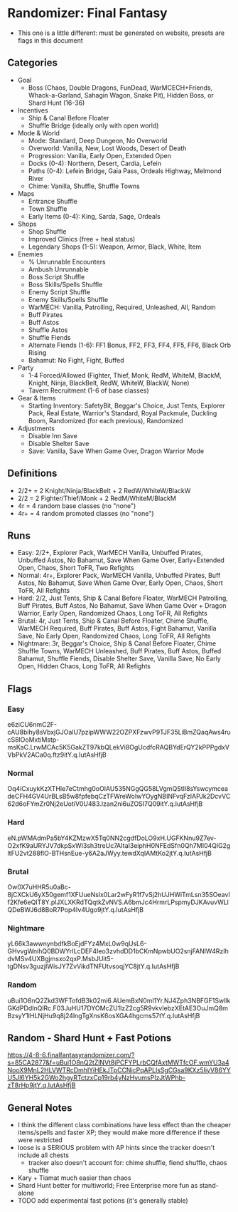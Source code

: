 # Randomizer: Final Fantasy
- This one is a little different: must be generated on website, presets are flags in this document

## Categories
- Goal
    - Boss (Chaos, Double Dragons, FunDead, WarMCECH+Friends, Whack-a-Garland, Sahagin Wagon, Snake Pit), Hidden Boss, or Shard Hunt (16-36)
- Incentives
    - Ship & Canal Before Floater
    - Shuffle Bridge (ideally only with open world)
- Mode & World
    - Mode: Standard, Deep Dungeon, No Overworld
    - Overworld: Vanilla, New, Lost Woods, Desert of Death
    - Progression: Vanilla, Early Open, Extended Open
    - Docks (0-4): Northern, Desert, Cardia, Lefein
    - Paths (0-4): Lefein Bridge, Gaia Pass, Ordeals Highway, Melmond River
    - Chime: Vanilla, Shuffle, Shuffle Towns
- Maps
    - Entrance Shuffle
    - Town Shuffle
    - Early Items (0-4): King, Sarda, Sage, Ordeals
- Shops
    - Shop Shuffle
    - Improved Clinics (free + heal status)
    - Legendary Shops (1-5): Weapon, Armor, Black, White, Item
- Enemies
    - % Unrunnable Encounters
    - Ambush Unrunnable
    - Boss Script Shuffle
    - Boss Skills/Spells Shuffle
    - Enemy Script Shuffle
    - Enemy Skills/Spells Shuffle
    - WarMECH: Vanilla, Patrolling, Required, Unleashed, All, Random
    - Buff Pirates
    - Buff Astos
    - Shuffle Astos
    - Shuffle Fiends
    - Alternate Fiends (1-6): FF1 Bonus, FF2, FF3, FF4, FF5, FF6, Black Orb Rising
    - Bahamut: No Fight, Fight, Buffed
- Party
    - 1-4 Forced/Allowed (Fighter, Thief, Monk, RedM, WhiteM, BlackM, Knight, Ninja, BlackBelt, RedW, WhiteW, BlackW, None)
    - Tavern Recruitment (1-6 of base classes)
- Gear & Items
    - Starting Inventory: SafetyBit, Beggar's Choice, Just Tents, Explorer Pack, Real Estate, Warrior's Standard, Royal Packmule, Duckling Boom, Randomized (for each previous), Randomized
- Adjustments
    - Disable Inn Save
    - Disable Shelter Save
    - Save: Vanilla, Save When Game Over, Dragon Warrior Mode

## Definitions
- 2/2+ = 2 Knight/Ninja/BlackBelt + 2 RedW/WhiteW/BlackW
- 2/2 = 2 Fighter/Thief/Monk + 2 RedM/WhiteM/BlackM
- 4r = 4 random base classes (no "none")
- 4r+ = 4 random promoted classes (no "none")

## Runs
- Easy: 2/2+, Explorer Pack, WarMECH Vanilla, Unbuffed Pirates, Unbuffed Astos, No Bahamut, Save When Game Over, Early+Extended Open, Chaos, Short ToFR, Two Refights
- Normal: 4r+, Explorer Pack, WarMECH Vanilla, Unbuffed Pirates, Buff Astos, No Bahamut, Save When Game Over, Early Open, Chaos, Short ToFR, All Refights
- Hard: 2/2, Just Tents, Ship & Canal Before Floater, WarMECH Patrolling, Buff Pirates, Buff Astos, No Bahamut, Save When Game Over + Dragon Warrior, Early Open, Randomized Chaos, Long ToFR, All Refights
- Brutal: 4r, Just Tents, Ship & Canal Before Floater, Chime Shuffle, WarMECH Required, Buff Pirates, Buff Astos, Fight Bahamut, Vanilla Save, No Early Open, Randomized Chaos, Long ToFR, All Refights
- Nightmare: 3r, Beggar's Choice, Ship & Canal Before Floater, Chime Shuffle Towns, WarMECH Unleashed, Buff Pirates, Buff Astos, Buffed Bahamut, Shuffle Fiends, Disable Shelter Save, Vanilla Save, No Early Open, Hidden Chaos, Long ToFR, All Refights

## Flags
### Easy
e6ziCU6nmC2F-cAU8bihy8sVbxjGJOalU7pzipWWW22OZPXFzwvP9TJF35LiBmZQaqAws4rucS8lOoMxtiMstp-msKaC.LrwMCAc5K5GakZT97kbQLekVi8OgUcdfcRAQBYdErQY2kPPPgdxVVbPkV2ACa0q.ftz9itY.q.IutAsHfjB
### Normal
Oq4iCxuykKzXTHle7eCtmhg0oOIAU535NGgQG58LVgmQStlI8sYswcymceadeCFH4GV4UrBLsB5w8fpfebqCzTFWreWoIwYOygNBINFvqFzIAPJk2DcvVC62d6oFYmZr0Nj2eUotiV0U483.Izan2ni6uZOSI7Q09itY.q.IutAsHfjB
### Hard
eN.pWMAdmPa5bY4KZMzwX5Tq0NN2cgdfDoLO9xH.UGFKNnu9Z7ev-O2xfK9aURYJV7dkpSxWI3sh3treUc7AItaI3eiphH0NFEdSfn0Qh7MI04QlG2gltFU2vt288flO-BTHsnEue-y6A2aJWyy.tewdXqIAMtKo2jtY.q.IutAsHfjB
### Brutal
Ow0X7uHHR5u0aBc-8jCXCkU6yX50gemf1XFUueNslx0Lar2wFyR1f7vSj2hUJHWiTmLsn35SOeavlf2Kfe6eQIT8Y.plJXLXKRdTQqtkZvNVS.A6bmJc4HrmrLPspmyDJKAvuvWLlQDeBWJ6d8BoR7Pop4Iv4Ugo9jtY.q.IutAsHfjB
### Nightmare
yL66k3awwnynbdfkBoEjdFYz4MxL0w9qUsL6-GHvvgWnihQ0BDWYrILcDEF4Ieo3zvhdDD1bCKmNpwbUO2snjFANlW4RzIhdvMSv4UXBgjmsxo2qxP.MsbJUit5-tgDNsv3guzjIWisJY7ZvVikdTNFUtvsoqjYC8jtY.q.IutAsHfjB
### Random
uBui1O8nQ2Zkd3WFTofdB3k02mi6.AUemBxN0ml1Yr.NJ4Zph3NBFGF1SwllkGKdPDdInQlRc.F03JuHU17DYOMcZU1lzZ2cg5R9vkvIebzXEtAE3OuJmQ8mBzsyY1lHLNjHu9q8j24lngTgXnsK6osXGA4hgcms57tY.q.IutAsHfjB
## Random - Shard Hunt + Fast Potions
https://4-8-6.finalfantasyrandomizer.com/?s=85CA2877&f=uBui1O8nQ2tZlNVt8jPCFYPLrbCQfAxtMWTfcOF.wmYU3a4NooX9MnL2HLVWTRcDmhIYiHEkJTpCCNicPqAPLlsSgCGsa9KXz5IiyV86YYU5Jl6YH5k2GWo2hgyRTctzxCp19rb4yNzHvumsPIzJtWPhb-zT8rHp9jtY.q.IutAsHfjB

## General Notes
- I think the different class combinations have less effect than the cheaper items/spells and faster XP; they would make more difference if these were restricted
- loose is a SERIOUS problem with AP hints since the tracker doesn't include all chests
    - tracker also doesn't account for: chime shuffle, fiend shuffle, chaos shuffle
- Kary + Tiamat much easier than chaos
- Shard Hunt better for multiworld; Free Enterprise more fun as stand-alone
- TODO add experimental fast potions (it's generally stable)